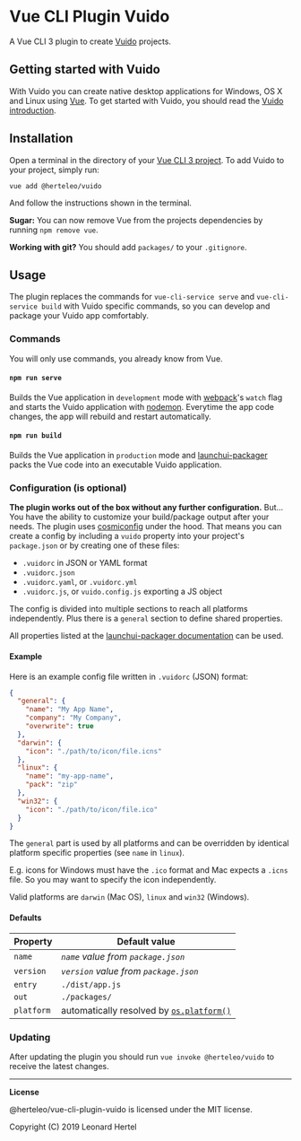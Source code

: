 # Vue CLI Plugin Vuido

A Vue CLI 3 plugin to create [Vuido](https://github.com/mimecorg/vuido) projects.


## Getting started with Vuido

With Vuido you can create native desktop applications for Windows, OS X and Linux using [Vue](https://vuejs.org/). To get started with Vuido, you should read the [Vuido introduction](https://vuido.mimec.org/introduction).


## Installation

Open a terminal in the directory of your [Vue CLI 3 project](https://cli.vuejs.org/guide/creating-a-project.html). To add Vuido to your project, simply run:
```
vue add @herteleo/vuido
```
And follow the instructions shown in the terminal.

**Sugar:** You can now remove Vue from the projects dependencies by running `npm remove vue`.

**Working with git?** You should add `packages/` to your `.gitignore`.


## Usage

The plugin replaces the commands for `vue-cli-service serve` and `vue-cli-service build` with Vuido specific commands, so you can develop and package your Vuido app comfortably.


### Commands

You will only use commands, you already know from Vue.

#### `npm run serve`

Builds the Vue application in `development` mode with [webpack](https://github.com/webpack/webpack)'s `watch` flag and starts the Vuido application with [nodemon](https://github.com/remy/nodemon). Everytime the app code changes, the app will rebuild and restart automatically.


#### `npm run build`

Builds the Vue application in `production` mode and [launchui-packager](https://github.com/mimecorg/launchui-packager) packs the Vue code into an executable Vuido application.


### Configuration (is optional)

**The plugin works out of the box without any further configuration.** But... You have the ability to customize your build/package output after your needs. The plugin uses [cosmiconfig](https://github.com/davidtheclark/cosmiconfig) under the hood. That means you can create a config by including a `vuido` property into your project's `package.json` or by creating one of these files:

- `.vuidorc` in JSON or YAML format
- `.vuidorc.json`
- `.vuidorc.yaml`, or `.vuidorc.yml`
- `.vuidorc.js`, or `vuido.config.js` exporting a JS object

The config is divided into multiple sections to reach all platforms independently. Plus there is a  `general` section to define shared properties.

All properties listed at the [launchui-packager documentation](https://github.com/mimecorg/launchui-packager#api) can be used.


#### Example

Here is an example config file written in `.vuidorc` (JSON) format:

```json
{
  "general": {
    "name": "My App Name",
    "company": "My Company",
    "overwrite": true
  },
  "darwin": {
    "icon": "./path/to/icon/file.icns"
  },
  "linux": {
    "name": "my-app-name",
    "pack": "zip"
  },
  "win32": {
    "icon": "./path/to/icon/file.ico"
  }
}
```

The `general` part is used by all platforms and can be overridden by identical platform specific properties (see `name` in `linux`).

E.g. icons for Windows must have the `.ico` format and Mac expects a `.icns` file. So you may want to specify the icon independently.

Valid platforms are `darwin` (Mac OS), `linux` and `win32` (Windows).


#### Defaults

| Property   | Default value
|------------|---------------
| `name`     | _`name` value from `package.json`_
| `version`  | _`version` value from `package.json`_
| `entry`    | `./dist/app.js`
| `out`      | `./packages/`
| `platform` | automatically resolved by [`os.platform()`](https://nodejs.org/api/os.html#os_os_platform)


### Updating

After updating the plugin you should run `vue invoke @herteleo/vuido` to receive the latest changes.


---

**License**

@herteleo/vue-cli-plugin-vuido is licensed under the MIT license.

Copyright (C) 2019 Leonard Hertel
